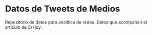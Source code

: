 # Datos de Tweets de Medios
Repositorio de datos para analítica de redes. Datos que acompañan el artículo de CrHoy.
